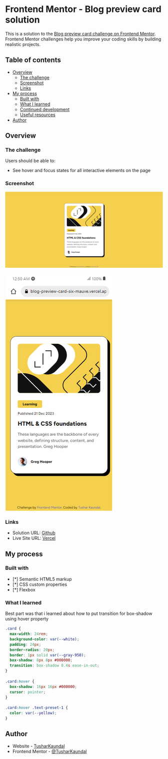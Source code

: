 # Frontend Mentor - Blog preview card solution

This is a solution to the [Blog preview card challenge on Frontend Mentor](https://www.frontendmentor.io/challenges/blog-preview-card-ckPaj01IcS). Frontend Mentor challenges help you improve your coding skills by building realistic projects.

## Table of contents

- [Overview](#overview)
  - [The challenge](#the-challenge)
  - [Screenshot](#screenshot)
  - [Links](#links)
- [My process](#my-process)
  - [Built with](#built-with)
  - [What I learned](#what-i-learned)
  - [Continued development](#continued-development)
  - [Useful resources](#useful-resources)
- [Author](#author)

## Overview

### The challenge

Users should be able to:

- See hover and focus states for all interactive elements on the page

### Screenshot

![](assets/images/screenshot_desktop.png)

![](assets/images/screenshot_mobile.png)

### Links

- Solution URL: [Github](https://github.com/TusharKaundal/Blog-Preview-Card)
- Live Site URL: [Vercel](https://blog-preview-card-six-mauve.vercel.app/)

## My process

### Built with

- [*] Semantic HTML5 markup
- [*] CSS custom properties
- [*] Flexbox

### What I learned

Best part was that i learned about how to put transition for box-shadow using hover property

```css
.card {
  max-width: 24rem;
  background-color: var(--white);
  padding: 24px;
  border-radius: 20px;
  border: 1px solid var(--gray-950);
  box-shadow: 8px 8px #000000;
  transition: box-shadow 0.4s ease-in-out;
}

.card:hover {
  box-shadow: 16px 16px #000000;
  cursor: pointer;
}

.card:hover .text-preset-1 {
  color: var(--yellow);
}
```

## Author

- Website - [TusharKaundal](https://blog-preview-card-six-mauve.vercel.app/)
- Frontend Mentor - [@TusharKaundal](https://www.frontendmentor.io/profile/TusharKaundal)
